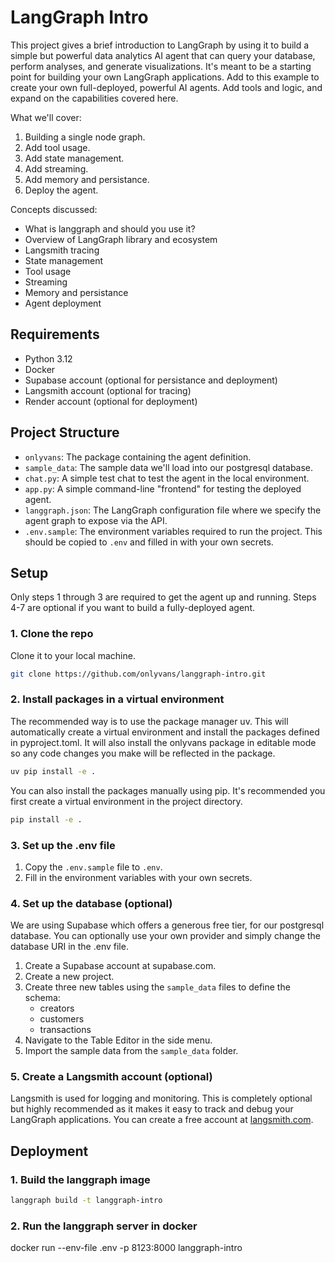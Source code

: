 # LangGraph Intro

This project gives a brief introduction to LangGraph by using it to build a simple but powerful data analytics AI agent that can query your database, perform analyses, and generate visualizations. It's meant to be a starting point for building your own LangGraph applications. Add to this example to create your own full-deployed, powerful AI agents. Add tools and logic, and expand on the capabilities covered here.

What we'll cover:

1. Building a single node graph.
2. Add tool usage.
3. Add state management.
4. Add streaming.
5. Add memory and persistance.
6. Deploy the agent.

Concepts discussed:

- What is langgraph and should you use it?
- Overview of LangGraph library and ecosystem
- Langsmith tracing
- State management
- Tool usage
- Streaming
- Memory and persistance
- Agent deployment

## Requirements

- Python 3.12
- Docker
- Supabase account (optional for persistance and deployment)
- Langsmith account (optional for tracing)
- Render account (optional for deployment)

## Project Structure

- `onlyvans`: The package containing the agent definition.
- `sample_data`: The sample data we'll load into our postgresql database.
- `chat.py`: A simple test chat to test the agent in the local environment.
- `app.py`: A simple command-line "frontend" for testing the deployed agent.
- `langgraph.json`: The LangGraph configuration file where we specify the agent graph to expose via the API.
- `.env.sample`: The environment variables required to run the project. This should be copied to `.env` and filled in with your own secrets.

## Setup

Only steps 1 through 3 are required to get the agent up and running. Steps 4-7 are optional if you want to build a fully-deployed agent.

### 1. Clone the repo

Clone it to your local machine.

```bash
git clone https://github.com/onlyvans/langgraph-intro.git
```

### 2. Install packages in a virtual environment

The recommended way is to use the package manager uv. This will automatically create a virtual environment and install the packages defined in pyproject.toml. It will also install the onlyvans package in editable mode so any code changes you make will be reflected in the package.

```bash
uv pip install -e .
```

You can also install the packages manually using pip. It's recommended you first create a virtual environment in the project directory.

```bash
pip install -e .
```

### 3. Set up the .env file

1. Copy the `.env.sample` file to `.env`.
2. Fill in the environment variables with your own secrets.

### 4. Set up the database (optional)

We are using Supabase which offers a generous free tier, for our postgresql database. You can optionally use your own provider and simply change the database URI in the .env file.

1. Create a Supabase account at supabase.com.
2. Create a new project.
3. Create three new tables using the `sample_data` files to define the schema:
    - creators
    - customers
    - transactions
4. Navigate to the Table Editor in the side menu.
5. Import the sample data from the `sample_data` folder.

### 5. Create a Langsmith account (optional)

Langsmith is used for logging and monitoring. This is completely optional but highly recommended as it makes it easy to track and debug your LangGraph applications. You can create a free account at [langsmith.com](https://langsmith.com/).

## Deployment

### 1. Build the langgraph image

```bash
langgraph build -t langgraph-intro
```

### 2. Run the langgraph server in docker

docker run --env-file .env -p 8123:8000 langgraph-intro

